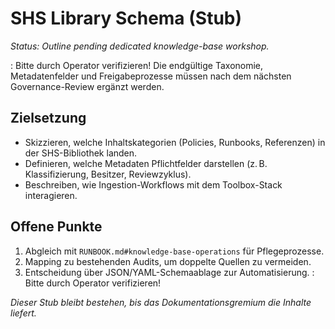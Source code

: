 # SHS Library Schema (Stub)

_Status: Outline pending dedicated knowledge-base workshop._

: Bitte durch Operator verifizieren! Die endgültige Taxonomie, Metadatenfelder und Freigabeprozesse müssen nach dem nächsten Governance-Review ergänzt werden.

## Zielsetzung
- Skizzieren, welche Inhaltskategorien (Policies, Runbooks, Referenzen) in der SHS-Bibliothek landen.
- Definieren, welche Metadaten Pflichtfelder darstellen (z. B. Klassifizierung, Besitzer, Reviewzyklus).
- Beschreiben, wie Ingestion-Workflows mit dem Toolbox-Stack interagieren.

## Offene Punkte
1. Abgleich mit `RUNBOOK.md#knowledge-base-operations` für Pflegeprozesse.
2. Mapping zu bestehenden Audits, um doppelte Quellen zu vermeiden.
3. Entscheidung über JSON/YAML-Schemaablage zur Automatisierung. : Bitte durch Operator verifizieren!

_Dieser Stub bleibt bestehen, bis das Dokumentationsgremium die Inhalte liefert._

